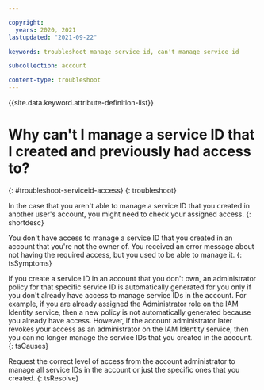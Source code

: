 ```yaml
---

copyright:
  years: 2020, 2021
lastupdated: "2021-09-22"

keywords: troubleshoot manage service id, can't manage service id

subcollection: account

content-type: troubleshoot
---
```


{{site.data.keyword.attribute-definition-list}}


# Why can't I manage a service ID that I created and previously had access to?
{: #troubleshoot-serviceid-access}
{: troubleshoot}

In the case that you aren't able to manage a service ID that you created in another user's account, you might need to check your assigned access.
{: shortdesc}

You don't have access to manage a service ID that you created in an account that you're not the owner of. You received an error message about not having the required access, but you used to be able to manage it.
{: tsSymptoms}

If you create a service ID in an account that you don't own, an administrator policy for that specific service ID is automatically generated for you only if you don't already have access to manage service IDs in the account. For example, if you are already assigned the Administrator role on the IAM Identity service, then a new policy is not automatically generated because you already have access. However, if the account administrator later revokes your access as an administrator on the IAM Identity service, then you can no longer manage the service IDs that you created in the account.
{: tsCauses}

Request the correct level of access from the account administrator to manage all service IDs in the account or just the specific ones that you created.
{: tsResolve}
